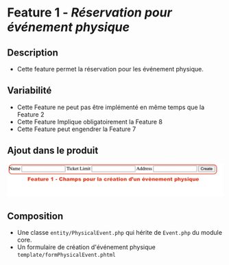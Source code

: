 # Feature 1 - _Réservation pour événement physique_

## Description 

- Cette feature permet la réservation pour les événement physique.

## Variabilité
- Cette Feature ne peut pas être implémenté en même temps que la Feature 2
- Cette Feature Implique obligatoirement la Feature 8
- Cette Feature peut engendrer la Feature 7

## Ajout dans le produit
![alt text](../screens/feature1.jpg)

## Composition

- Une classe `entity/PhysicalEvent.php` qui hérite de `Event.php` du module core.
- Un formulaire de création d'événement physique `template/formPhysicalEvent.phtml`
